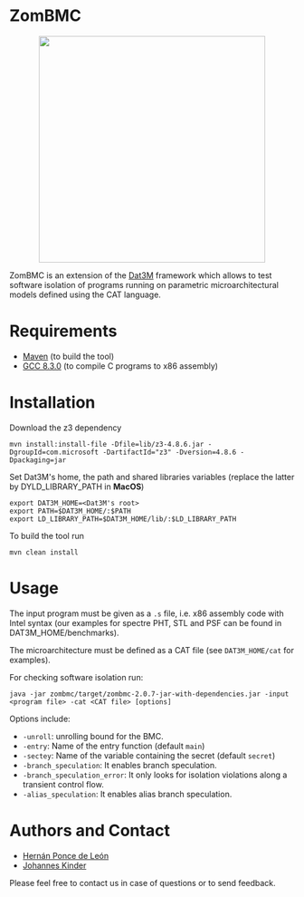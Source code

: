 # ZomBMC

<p align="center"> 
<img src="ui/src/main/resources/zombmc.jpg" width="400">
</p>

ZomBMC is an extension of the [Dat3M](https://github.com/hernanponcedeleon/Dat3M) framework which allows to test software isolation of programs running on parametric microarchitectural models defined using the CAT language.

Requirements
======
* [Maven](https://maven.apache.org/) (to build the tool)
* [GCC 8.3.0](https://gcc.gnu.org/gcc-8/) (to compile C programs to x86 assembly)

Installation
======
Download the z3 dependency
```
mvn install:install-file -Dfile=lib/z3-4.8.6.jar -DgroupId=com.microsoft -DartifactId="z3" -Dversion=4.8.6 -Dpackaging=jar
```
Set Dat3M's home, the path and shared libraries variables (replace the latter by DYLD_LIBRARY_PATH in **MacOS**)
```
export DAT3M_HOME=<Dat3M's root>
export PATH=$DAT3M_HOME/:$PATH
export LD_LIBRARY_PATH=$DAT3M_HOME/lib/:$LD_LIBRARY_PATH
```

To build the tool run
```
mvn clean install
```

Usage
======
The input program must be given as a `.s` file, i.e. x86 assembly code with Intel syntax (our examples for spectre PHT, STL and PSF can be found in DAT3M_HOME/benchmarks).

The microarchitecture must be defined as a CAT file (see `DAT3M_HOME/cat` for examples).

For checking software isolation run:
```
java -jar zombmc/target/zombmc-2.0.7-jar-with-dependencies.jar -input <program file> -cat <CAT file> [options]
```
Options include:
- `-unroll`: unrolling bound for the BMC.
- `-entry`: Name of the entry function (default `main`)
- `-sectey`: Name of the variable containing the secret (default `secret`)
- `-branch_speculation`: It enables branch speculation.
- `-branch_speculation_error`: It only looks for isolation violations along a transient control flow.
- `-alias_speculation`: It enables alias branch speculation.

Authors and Contact
======
* [Hernán Ponce de León](mailto:hernan.ponce@unibw.de)
* [Johannes Kinder](mailto:johannes.kinder@unibw.de)

Please feel free to contact us in case of questions or to send feedback.
